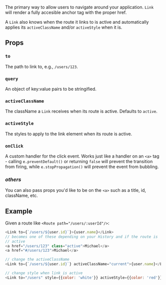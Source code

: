The primary way to allow users to navigate around your application.
`Link` will render a fully accesible anchor tag with the proper href.

A `Link` also knows when the route it links to is active and automatically
applies its `activeClassName` and/or `activeStyle` when it is.

Props
-----

### `to`

The path to link to, e.g., `/users/123`.

### `query`

An object of key:value pairs to be stringified.

### `activeClassName`

The className a `Link` receives when its route is active. Defaults to `active`.

### `activeStyle`

The styles to apply to the link element when its route is active.

### `onClick`

A custom handler for the click event. Works just like a handler on an `<a>`
tag - calling `e.preventDefault()` or returning `false` will prevent the
transition from firing, while `e.stopPropagation()` will prevent the event
from bubbling.

### *others*

You can also pass props you'd like to be on the `<a>` such as a title, id, className, etc.

Example
-------

Given a route like `<Route path="/users/:userId"/>`:

```js
<Link to={`/users/${user.id}`}>{user.name}</Link>
// becomes one of these depending on your History and if the route is
// active
<a href="/users/123" class="active">Michael</a>
<a href="#/users/123">Michael</a>

// change the activeClassName
<Link to={`/users/${user.id}`} activeClassName="current">{user.name}</Link>

// change style when link is active
<Link to="/users" style={{color: 'white'}} activeStyle={{color: 'red'}}>Users</Link>
```

